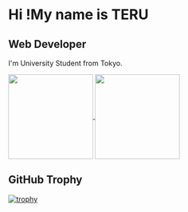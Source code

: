 Hi !My name is TERU [](https://user-images.githubusercontent.com/18350557/176309783-0785949b-9127-417c-8b55-ab5a4333674e.gif)
============================================================================================================================

Web Developer
-------------

I'm University Student from Tokyo.

<a href="https://github.com/terupro">
  <img align="center" height="170px" src="https://github-readme-stats.vercel.app/api?username=terupro&count_private=true&show_icons=true&theme=dracula" />
</a>
<a href="https://github.com/terupro">
  <img align="center" height="170px" src="https://github-readme-stats.vercel.app/api/top-langs/?username=terupro&layout=compact&theme=dracula" />
</a>


## GitHub Trophy

[![trophy](https://github-profile-trophy.vercel.app/?username=terupro&theme=onedark&column=7)](https://github.com/terupro/github-profile-trophy)

<!---
terupro/terupro is a ✨ special ✨ repository because its `README.md` (this file) appears on your GitHub profile.
You can click the Preview link to take a look at your changes.

*   🌍  I'm based in Tokyo
*   🖥️  See my portfolio at [MyPortfolio](http://github.com/terupro/portfolio)
*   ✉️  You can contact me at [terupro911@gmail.com](mailto:terupro911@gmail.com)
*   🚀  I'm currently working on [Simple Memo](http://apps.apple.com/jp/app/%E3%83%9D%E3%82%A4%E3%83%A1%E3%83%A2-%E3%82%B7%E3%83%B3%E3%83%97%E3%83%AB%E3%81%A7%E4%BD%BF%E3%81%84%E3%82%84%E3%81%99%E3%81%84%E3%83%A1%E3%83%A2%E3%82%A2%E3%83%97%E3%83%AA/id1622358239?l=en)
*   🧠  I'm learning React
*   🤝  I'm open to collaborating on interesting project
*   ⚡  I'm a big fan of Barcelona.

--->
